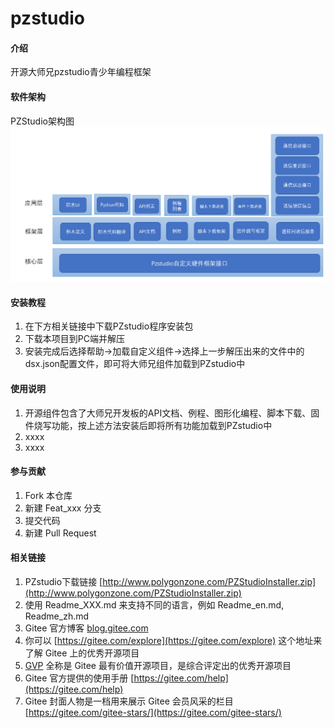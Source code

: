 # pzstudio

#### 介绍
开源大师兄pzstudio青少年编程框架

#### 软件架构
PZStudio架构图
![PZstudio大师兄开源组件架构](mpy_mod_fun_2022_5_30_v2/image.png)

#### 安装教程

1.  在下方相关链接中下载PZstudio程序安装包
2.  下载本项目到PC端并解压
3.  安装完成后选择帮助->加载自定义组件->选择上一步解压出来的文件中的dsx.json配置文件，即可将大师兄组件加载到PZstudio中

#### 使用说明

1.  开源组件包含了大师兄开发板的API文档、例程、图形化编程、脚本下载、固件烧写功能，按上述方法安装后即将所有功能加载到PZstudio中
2.  xxxx
3.  xxxx

#### 参与贡献

1.  Fork 本仓库
2.  新建 Feat_xxx 分支
3.  提交代码
4.  新建 Pull Request


#### 相关链接
1.  PZstudio下载链接 [http://www.polygonzone.com/PZStudioInstaller.zip](http://www.polygonzone.com/PZStudioInstaller.zip)
1.  使用 Readme\_XXX.md 来支持不同的语言，例如 Readme\_en.md, Readme\_zh.md
2.  Gitee 官方博客 [blog.gitee.com](https://blog.gitee.com)
3.  你可以 [https://gitee.com/explore](https://gitee.com/explore) 这个地址来了解 Gitee 上的优秀开源项目
4.  [GVP](https://gitee.com/gvp) 全称是 Gitee 最有价值开源项目，是综合评定出的优秀开源项目
5.  Gitee 官方提供的使用手册 [https://gitee.com/help](https://gitee.com/help)
6.  Gitee 封面人物是一档用来展示 Gitee 会员风采的栏目 [https://gitee.com/gitee-stars/](https://gitee.com/gitee-stars/)
